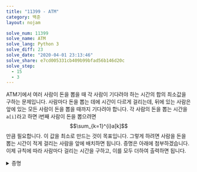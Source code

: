 ```yaml
---
title: "11399 - ATM"
category: 백준
layout: nojam

solve_num: 11399
solve_name: ATM
solve_lang: Python 3
solve_diff: 23
solve_date: "2020-04-01 23:13:46"
solve_share: e7cd005331cb409b99bfad56b146d20c
solve_step:
  - 15
  - 3
---
```


ATM기에서 여러 사람이 돈을 뽑을 때 각 사람이 기다려야 하는 시간의 합의 최소값을 구하는 문제입니다. 사람마다 돈을 뽑는 데에 시간이 다르게 걸리는데, 뒤에 있는 사람은 앞에 있는 모든 사람이 돈을 뽑을 때까지 기다려야 합니다. 각 사람의 돈을 뽑는 시간을 `a[i]`라고 하면 i번째 사람이 돈을 뽑으려면 $$\sum_{k=1}^{i}a[k]$$만큼 필요합니다. 이 값을 최소로 만드는 것이 목표입니다. 그렇게 하려면 사람을 돈을 뽑는 시간이 적게 걸리는 사람을 앞에 배치하면 됩니다. 증명은 아래에 첨부하겠습니다. 이제 규칙에 따라 사람마다 걸리는 시간을 구하고, 이를 모두 더하여 출력하면 됩니다.

<p><details>
<summary>증명</summary>
각 사람마다 돈을 뽑는 데에 걸리는 시간 a가 있습니다. 문제의 규칙에 따라 각 사람이 돈을 뽑는 데까지 필요한 시간 b를 아래와 같이 정의합니다.

$$
b_i=\sum_{k=1}^{i}a_k
$$

이제 문제에서 구하려는 시간 c를 정의합니다.

$$
c=\sum_{k=1}^{n}b_k=\sum_{k=1}^{n}\sum_{i=1}^{k}a_i=\sum_{k=1}^{n}(n+1-k)a_k
$$

수열 a의 j번째 원소인 a<sub>j</sub>와 그 다음 원소인 a<sub>j+1</sub>의 대소 관계에 따라 c의 값이 어떻게 바뀌는지 알아봅시다. c는 아래와 같이 됩니다.

$$
c=\sum_{k=1}^{n}(n+1-k)a_k=na_1+(n-1)a_2+...+(n+1-j)a_j+(n-j)a_{j+1}+...+a_n
$$

어떤 두 값을 a<sub>j</sub>과 a<sub>j+1</sub>에 할당해야 한다면, 자명하게도 a<sub>j</sub>와 a<sub>j+1</sub> 중 a<sub>j</sub>에 넣는 것이 c 값을 더 줄일 수 있을 것입니다. 작은 값이 a<sub>j+1</sub>에 들어가면 c 값이 할당할 두 값의 차이만큼 늘어납니다. 따라서 작은 값이 앞으로 와야 합니다. 이 방법을 버블 정렬처럼 인접한 원소끼리 적용하여 재배열시킨다면 a는 증가수열, 즉, 정렬된 상태가 될 것입니다. 따라서 주어진 돈 뽑는 시간 수열을 정렬하면 총 필요한 시간을 최소로 만들 수 있습니다.

</details></p>
